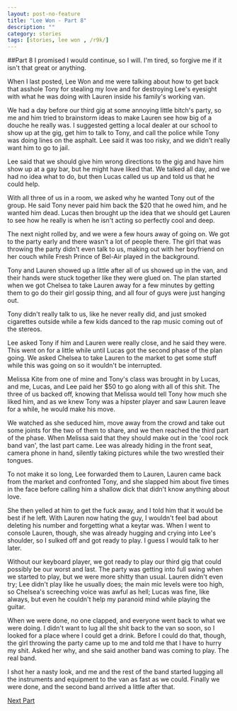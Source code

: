 ```yaml
---
layout: post-no-feature
title: "Lee Won - Part 8"
description: ""
category: stories
tags: [stories, lee won , /r9k/]
---
```


##Part 8
I promised I would continue, so I will. I'm tired, so forgive me if it isn't that great or anything.

When I last posted, Lee Won and me were talking about how to get back that asshole Tony for stealing my love and for destroying Lee's eyesight with what he was doing with Lauren inside his family's working van.

We had a day before our third gig at some annoying little bitch's party, so me and him tried to brainstorm ideas to make Lauren see how big of a douche he really was. I suggested getting a local dealer at our school to show up at the gig, get him to talk to Tony, and call the police while Tony was doing lines on the asphalt. Lee said it was too risky, and we didn't really want him to go to jail.

Lee said that we should give him wrong directions to the gig and have him show up at a gay bar, but he might have liked that. We talked all day, and we had no idea what to do, but then Lucas called us up and told us that he could help.

With all three of us in a room, we asked why he wanted Tony out of the group. He said Tony never paid him back the $20 that he owed him, and he wanted him dead. Lucas then brought up the idea that we should get Lauren to see how he really is when he isn't acting so perfectly cool and deep.

The next night rolled by, and we were a few hours away of going on. We got to the party early and there wasn't a lot of people there. The girl that was throwing the party didn't even talk to us, making out with her boyfriend on her couch while Fresh Prince of Bel-Air played in the background.

Tony and Lauren showed up a little after all of us showed up in the van, and their hands were stuck together like they were glued on. The plan started when we got Chelsea to take Lauren away for a few minutes by getting them to go do their girl gossip thing, and all four of guys were just hanging out.

Tony didn't really talk to us, like he never really did, and just smoked cigarettes outside while a few kids danced to the rap music coming out of the stereos.

Lee asked Tony if him and Lauren were really close, and he said they were. This went on for a little while until Lucas got the second phase of the plan going. We asked Chelsea to take Lauren to the market to get some stuff while this was going on so it wouldn't be interrupted.

Melissa Kite from one of mine and Tony's class was brought in by Lucas, and me, Lucas, and Lee paid her $50 to go along with all of this shit. The three of us backed off, knowing that Melissa would tell Tony how much she liked him, and as we knew Tony was a hipster player and saw Lauren leave for a while, he would make his move.

We watched as she seduced him, move away from the crowd and take out some joints for the two of them to share, and we then reached the third part of the phase. When Melissa said that they should make out in the 'cool rock band van', the last part came. Lee was already hiding in the front seat, camera phone in hand, silently taking pictures while the two wrestled their tongues.

To not make it so long, Lee forwarded them to Lauren, Lauren came back from the market and confronted Tony, and she slapped him about five times in the face before calling him a shallow dick that didn't know anything about love.

She then yelled at him to get the fuck away, and I told him that it would be best if he left. With Lauren now hating the guy, I wouldn't feel bad about deleting his number and forgetting what a keytar was. When I went to console Lauren, though, she was already hugging and crying into Lee's shoulder, so I sulked off and got ready to play. I guess I would talk to her later.

Without our keyboard player, we got ready to play our third gig that could possibly be our worst and last. The party was getting into full swing when we started to play, but we were more shitty than usual. Lauren didn't even try; Lee didn't play like he usually does; the main mic levels were too high, so Chelsea's screeching voice was awful as hell; Lucas was fine, like always, but even he couldn't help my paranoid mind while playing the guitar.

When we were done, no one clapped, and everyone went back to what we were doing. I didn't want to lug all the shit back to the van so soon, so I looked for a place where I could get a drink. Before I could do that, though, the girl throwing the party came up to me and told me that I have to hurry my shit. Asked her why, and she said another band was coming to play. The real band.

I shot her a nasty look, and me and the rest of the band started lugging all the instruments and equipment to the van as fast as we could. Finally we were done, and the second band arrived a little after that.

[Next Part](/stories/lee-won/009.html)
